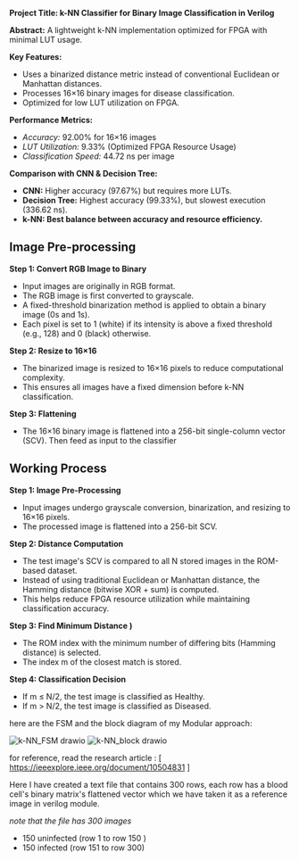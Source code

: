 
**Project Title: k-NN Classifier for Binary Image Classification in Verilog**

**Abstract:** A lightweight k-NN implementation optimized for FPGA with minimal LUT usage.

**Key Features:**
* Uses a binarized distance metric instead of conventional Euclidean or Manhattan distances.
* Processes 16×16 binary images for disease classification.
* Optimized for low LUT utilization on FPGA.

**Performance Metrics:**

*  _Accuracy:_ 92.00% for 16×16 images
*  _LUT Utilization:_ 9.33% (Optimized FPGA Resource Usage)
*  _Classification Speed:_ 44.72 ns per image

**Comparison with CNN & Decision Tree:**

* **CNN:** Higher accuracy (97.67%) but requires more LUTs.
* **Decision Tree:** Highest accuracy (99.33%), but slowest execution (336.62 ns).
* **k-NN: Best balance between accuracy and resource efficiency.**

## Image Pre-processing ##

**Step 1: Convert RGB Image to Binary**

* Input images are originally in RGB format.
* The RGB image is first converted to grayscale.
* A fixed-threshold binarization method is applied to obtain a binary image (0s and 1s).
* Each pixel is set to 1 (white) if its intensity is above a fixed threshold (e.g., 128) and 0 (black) otherwise.
  
**Step 2: Resize to 16×16**

* The binarized image is resized to 16×16 pixels to reduce computational complexity.
* This ensures all images have a fixed dimension before k-NN classification.

**Step 3: Flattening**
* The 16×16 binary image is flattened into a 256-bit single-column vector (SCV). Then feed as input to the classifier

## Working Process ##

**Step 1: Image Pre-Processing**

* Input images undergo grayscale conversion, binarization, and resizing to 16×16 pixels.
* The processed image is flattened into a 256-bit SCV.

**Step 2: Distance Computation**
* The test image's SCV is compared to all N stored images in the ROM-based dataset.
* Instead of using traditional Euclidean or Manhattan distance, the Hamming distance (bitwise XOR + sum) is computed.
* This helps reduce FPGA resource utilization while maintaining classification accuracy.
  
**Step 3: Find Minimum Distance )**
* The ROM index with the minimum number of differing bits (Hamming distance) is selected.
* The index m of the closest match is stored.
  
**Step 4: Classification Decision**
* If m ≤ N/2, the test image is classified as Healthy. 
* If m > N/2, the test image is classified as Diseased.

here are the FSM and the block diagram of my Modular approach:

![k-NN_FSM drawio](https://github.com/user-attachments/assets/e0d74072-4ea3-4d7d-b947-0d901b1bf9ee)
![k-NN_block drawio](https://github.com/user-attachments/assets/8bdc5674-d8a5-49dd-a292-54f3e2f11058)



for reference, read the research article :  [ https://ieeexplore.ieee.org/document/10504831 ]

Here I have created a text file that contains 300 rows, each row has a blood cell's binary matrix's flattened vector which we have taken it as a reference image in verilog module.

_note that the file has 300 images_ 
* 150 uninfected (row 1 to row 150  )
* 150 infected   (row 151 to row 300)
